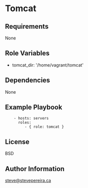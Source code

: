 Tomcat
========

Requirements
------------

None

Role Variables
--------------

- tomcat_dir: '/home/vagrant/tomcat'

Dependencies
------------

None

Example Playbook
-------------------------

```
    - hosts: servers
      roles:
         - { role: tomcat }
```

License
-------

BSD

Author Information
------------------

steve@stevepereira.ca
